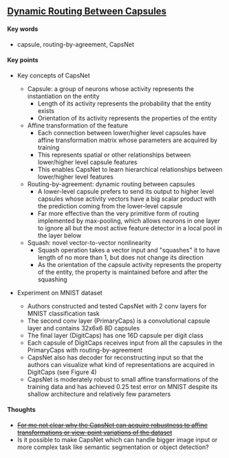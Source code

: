 ## [Dynamic Routing Between Capsules](https://arxiv.org/abs/1710.09829)

#### Key words

- capsule, routing-by-agreement, CapsNet

#### Key points

- Key concepts of CapsNet
	- Capsule: a group of neurons whose activity represents the instantiation on the entity
		- Length of its activity represents the probability that the entity exists
		- Orientation of its activity represents the properties of the entity
	- Affine transformation of the feature
		- Each connection between lower/higher level capsules have affine transformation matrix whose parameters are acquired by training
		- This represents spatial or other relationships between lower/higher level capsule features
		- This enables CapsNet to learn hierarchical relationships between lower/higher level features
	- Routing-by-agreement: dynamic routing between capsules
		- A lower-level capsule prefers to send its output to higher level capsules whose activity vectors have a big scalar product with the prediction coming from the lower-level capsule
		- Far more effective than the very primitive form of routing implemented by max-pooling, which allows neurons in one layer to ignore all but the most active feature detector in a local pool in the layer below
	- Squash: novel vector-to-vector nonlinearity
		- Squash operation takes a vector input and "squashes" it to have length of no more than 1, but does not change its direction
		- As the orientation of the capsule activity represents the property of the entity, the property is maintained before and after the squashing
		
- Experiment on MNIST dataset
	- Authors constructed and tested CapsNet with 2 conv layers for MNIST classification task
	- The second conv layer (PrimaryCaps) is a convolutional capsule layer and contains 32x6x6 8D capsules
	- The final layer (DigitCaps) has one 16D capsule per digit class 
	- Each capsule of DigitCaps receives input from all the capsules in the PrimaryCaps with routing-by-agreement
	- CapsNet also has decoder for reconstructing input so that the authors can visualize what kind of representations are acquired in DigitCaps (see Figure 4)
	- CapsNet is moderately robust to small affine transformations of the training data and has achieved 0.25 test error on MNIST despite its shallow architecture and relatively few parameters

#### Thoughts

- [~~For me not clear why the CapsNet can acquire robustness to affine transformations or view-point variations of the dataset~~](https://medium.com/@pechyonkin/understanding-hintons-capsule-networks-part-ii-how-capsules-work-153b6ade9f66)
- Is it possible to make CapsNet which can handle bigger image input or more complex task like semantic segmentation or object detection?
